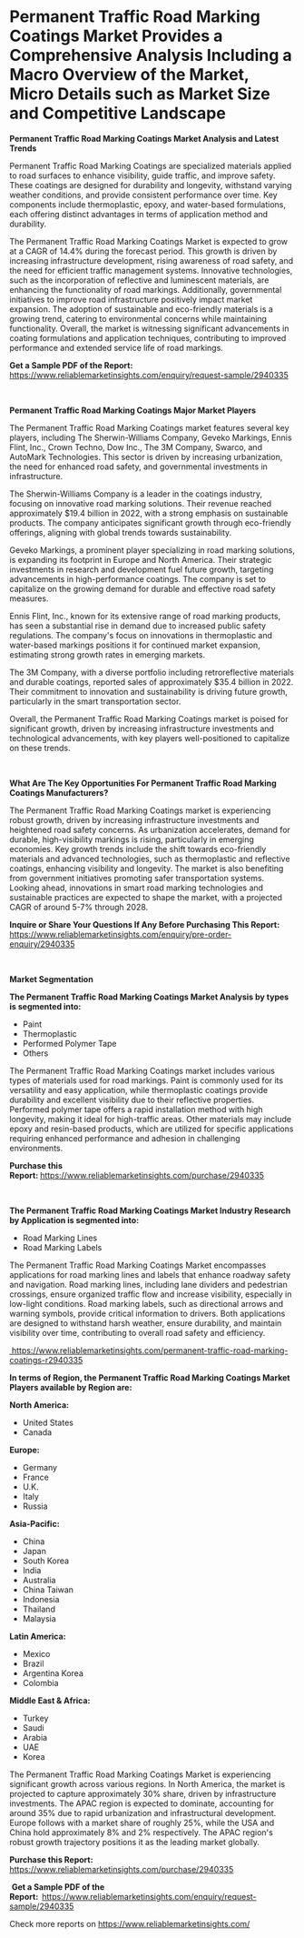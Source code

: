 <p><h1>Permanent Traffic Road Marking Coatings Market Provides a Comprehensive Analysis Including a Macro Overview of the Market, Micro Details such as Market Size and Competitive Landscape</h1></p><p><strong>Permanent Traffic Road Marking Coatings Market Analysis and Latest Trends</strong></p>
<p><p>Permanent Traffic Road Marking Coatings are specialized materials applied to road surfaces to enhance visibility, guide traffic, and improve safety. These coatings are designed for durability and longevity, withstand varying weather conditions, and provide consistent performance over time. Key components include thermoplastic, epoxy, and water-based formulations, each offering distinct advantages in terms of application method and durability.</p><p>The Permanent Traffic Road Marking Coatings Market is expected to grow at a CAGR of 14.4% during the forecast period. This growth is driven by increasing infrastructure development, rising awareness of road safety, and the need for efficient traffic management systems. Innovative technologies, such as the incorporation of reflective and luminescent materials, are enhancing the functionality of road markings. Additionally, governmental initiatives to improve road infrastructure positively impact market expansion. The adoption of sustainable and eco-friendly materials is a growing trend, catering to environmental concerns while maintaining functionality. Overall, the market is witnessing significant advancements in coating formulations and application techniques, contributing to improved performance and extended service life of road markings.</p></p>
<p><strong>Get a Sample PDF of the Report:&nbsp;</strong> <a href="https://www.reliablemarketinsights.com/enquiry/request-sample/2940335?utm_campaign=2214&utm_medium=2&utm_source=Github&utm_content=ia&utm_term=15032025&utm_id=permanent-traffic-road-marking-coatings">https://www.reliablemarketinsights.com/enquiry/request-sample/2940335</a></p>
<p>&nbsp;</p>
<p><strong>Permanent Traffic Road Marking Coatings Major Market Players</strong></p>
<p><p>The Permanent Traffic Road Marking Coatings market features several key players, including The Sherwin-Williams Company, Geveko Markings, Ennis Flint, Inc., Crown Techno, Dow Inc., The 3M Company, Swarco, and AutoMark Technologies. This sector is driven by increasing urbanization, the need for enhanced road safety, and governmental investments in infrastructure.</p><p>The Sherwin-Williams Company is a leader in the coatings industry, focusing on innovative road marking solutions. Their revenue reached approximately $19.4 billion in 2022, with a strong emphasis on sustainable products. The company anticipates significant growth through eco-friendly offerings, aligning with global trends towards sustainability.</p><p>Geveko Markings, a prominent player specializing in road marking solutions, is expanding its footprint in Europe and North America. Their strategic investments in research and development fuel future growth, targeting advancements in high-performance coatings. The company is set to capitalize on the growing demand for durable and effective road safety measures.</p><p>Ennis Flint, Inc., known for its extensive range of road marking products, has seen a substantial rise in demand due to increased public safety regulations. The company's focus on innovations in thermoplastic and water-based markings positions it for continued market expansion, estimating strong growth rates in emerging markets.</p><p>The 3M Company, with a diverse portfolio including retroreflective materials and durable coatings, reported sales of approximately $35.4 billion in 2022. Their commitment to innovation and sustainability is driving future growth, particularly in the smart transportation sector.</p><p>Overall, the Permanent Traffic Road Marking Coatings market is poised for significant growth, driven by increasing infrastructure investments and technological advancements, with key players well-positioned to capitalize on these trends.</p></p>
<p>&nbsp;</p>
<p><strong>What Are The Key Opportunities For Permanent Traffic Road Marking Coatings Manufacturers?</strong></p>
<p><p>The Permanent Traffic Road Marking Coatings market is experiencing robust growth, driven by increasing infrastructure investments and heightened road safety concerns. As urbanization accelerates, demand for durable, high-visibility markings is rising, particularly in emerging economies. Key growth trends include the shift towards eco-friendly materials and advanced technologies, such as thermoplastic and reflective coatings, enhancing visibility and longevity. The market is also benefiting from government initiatives promoting safer transportation systems. Looking ahead, innovations in smart road marking technologies and sustainable practices are expected to shape the market, with a projected CAGR of around 5-7% through 2028.</p></p>
<p><strong>Inquire or Share Your Questions If Any Before Purchasing This Report:</strong> <a href="https://www.reliablemarketinsights.com/enquiry/pre-order-enquiry/2940335?utm_campaign=2214&utm_medium=2&utm_source=Github&utm_content=ia&utm_term=15032025&utm_id=permanent-traffic-road-marking-coatings">https://www.reliablemarketinsights.com/enquiry/pre-order-enquiry/2940335</a></p>
<p>&nbsp;</p>
<p><strong>Market Segmentation</strong></p>
<p><strong>The Permanent Traffic Road Marking Coatings Market Analysis by types is segmented into:</strong></p>
<p><ul><li>Paint</li><li>Thermoplastic</li><li>Performed Polymer Tape</li><li>Others</li></ul></p>
<p><p>The Permanent Traffic Road Marking Coatings market includes various types of materials used for road markings. Paint is commonly used for its versatility and easy application, while thermoplastic coatings provide durability and excellent visibility due to their reflective properties. Performed polymer tape offers a rapid installation method with high longevity, making it ideal for high-traffic areas. Other materials may include epoxy and resin-based products, which are utilized for specific applications requiring enhanced performance and adhesion in challenging environments.</p></p>
<p><strong>Purchase this Report:&nbsp;</strong><a href="https://www.reliablemarketinsights.com/purchase/2940335?utm_campaign=2214&utm_medium=2&utm_source=Github&utm_content=ia&utm_term=15032025&utm_id=permanent-traffic-road-marking-coatings">https://www.reliablemarketinsights.com/purchase/2940335</a></p>
<p>&nbsp;</p>
<p><strong>The Permanent Traffic Road Marking Coatings Market Industry Research by Application is segmented into:</strong></p>
<p><ul><li>Road Marking Lines</li><li>Road Marking Labels</li></ul></p>
<p><p>The Permanent Traffic Road Marking Coatings Market encompasses applications for road marking lines and labels that enhance roadway safety and navigation. Road marking lines, including lane dividers and pedestrian crossings, ensure organized traffic flow and increase visibility, especially in low-light conditions. Road marking labels, such as directional arrows and warning symbols, provide critical information to drivers. Both applications are designed to withstand harsh weather, ensure durability, and maintain visibility over time, contributing to overall road safety and efficiency.</p></p>
<p><a href="https://www.reliablemarketinsights.com/permanent-traffic-road-marking-coatings-r2940335?utm_campaign=2214&utm_medium=2&utm_source=Github&utm_content=ia&utm_term=15032025&utm_id=permanent-traffic-road-marking-coatings">&nbsp;https://www.reliablemarketinsights.com/permanent-traffic-road-marking-coatings-r2940335</a></p>
<p><strong>In terms of Region, the Permanent Traffic Road Marking Coatings Market Players available by Region are:</strong></p>
<p>
    <p> <strong> North America: </strong>
        <ul>
            <li>United States</li>
            <li>Canada</li>
        </ul>
        </p> 
    <p> <strong> Europe: </strong>
        <ul>
            <li>Germany</li>
            <li>France</li>
            <li>U.K.</li>
            <li>Italy</li>
            <li>Russia</li>
        </ul>
        </p> 
    <p> <strong> Asia-Pacific: </strong>
        <ul>
            <li>China</li>
            <li>Japan</li>
            <li>South Korea</li>
            <li>India</li>
            <li>Australia</li>
            <li>China Taiwan</li>
            <li>Indonesia</li>
            <li>Thailand</li>
            <li>Malaysia</li>
        </ul>
        </p> 
    <p> <strong> Latin America: </strong>
        <ul>
            <li>Mexico</li>
            <li>Brazil</li>
            <li>Argentina Korea</li>
            <li>Colombia</li>
        </ul>
        </p> 
    <p> <strong> Middle East & Africa: </strong>
        <ul>
            <li>Turkey</li>
            <li>Saudi</li>
            <li>Arabia</li>
            <li>UAE</li>
            <li>Korea</li>
        </ul>
    </p>
    </p>
<p><p>The Permanent Traffic Road Marking Coatings Market is experiencing significant growth across various regions. In North America, the market is projected to capture approximately 30% share, driven by infrastructure investments. The APAC region is expected to dominate, accounting for around 35% due to rapid urbanization and infrastructural development. Europe follows with a market share of roughly 25%, while the USA and China hold approximately 8% and 2% respectively. The APAC region's robust growth trajectory positions it as the leading market globally.</p></p>
<p><strong>Purchase this Report: </strong><a href="https://www.reliablemarketinsights.com/purchase/2940335?utm_campaign=2214&utm_medium=2&utm_source=Github&utm_content=ia&utm_term=15032025&utm_id=permanent-traffic-road-marking-coatings">https://www.reliablemarketinsights.com/purchase/2940335</a></p>
<p>&nbsp;<strong>Get a Sample PDF of the Report:&nbsp;&nbsp;</strong><a href="https://www.reliablemarketinsights.com/enquiry/request-sample/2940335?utm_campaign=2214&utm_medium=2&utm_source=Github&utm_content=ia&utm_term=15032025&utm_id=permanent-traffic-road-marking-coatings">https://www.reliablemarketinsights.com/enquiry/request-sample/2940335</a></p>
<p><strong></strong></p>
<p>Check more reports on <a href="https://www.reliablemarketinsights.com/?utm_campaign=2214&utm_medium=2&utm_source=Github&utm_content=ia&utm_term=15032025&utm_id=permanent-traffic-road-marking-coatings">https://www.reliablemarketinsights.com/</a></p>